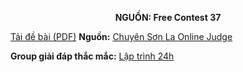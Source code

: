 **<center>NGUỒN: Free Contest 37</center>**

[Tải đề bài (PDF)](/statements/2213/BELAMTOAN.pdf)
**Nguồn:** [Chuyên Sơn La Online Judge](http://csloj.ddns.net/)

**Group giải đáp thắc mắc:** [Lập trình 24h](https://www.facebook.com/groups/1386904321519984)